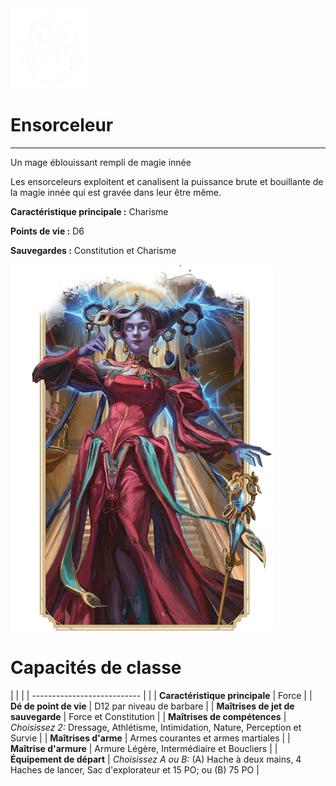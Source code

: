 <div class="icon-container">
  <img src="_media/classes/ensorceleur.png" alt="Ensorceleur" class="icon-title" data-no-zoom />

# Ensorceleur <!-- {docsify-ignore} -->

</div>

---

<div class="bloc-pres">
<div class="bloc-texte">
  <div class="pres">
    <p>Un mage éblouissant rempli de magie innée</p>
  </div>
  <div class="texte">
    <p>Les ensorceleurs exploitent et canalisent la puissance brute et bouillante de la magie innée qui est gravée dans leur être même.</p>
    <div class="summary">
      <p><strong>Caractéristique principale :</strong> Charisme</p>
      <p><strong>Points de vie :</strong> D6</p>
      <p><strong>Sauvegardes :</strong> Constitution et Charisme</p>
    </div>
  </div>
  </div>
  <img src="_media/classes/pres-ensorceleur.png" alt="Ensorceleur" class="img-pres" data-no-zoom />
</div>

# Capacités de classe
| | |
| --------------------------- | |
| **Caractéristique principale** | Force |
| **Dé de point de vie** | D12 par niveau de barbare |
| **Maîtrises de jet de sauvegarde** | Force et Constitution |
| **Maîtrises de compétences** | *Choisissez 2:* Dressage, Athlétisme, Intimidation, Nature, Perception et Survie |
| **Maîtrises d'arme** | Armes courantes et armes martiales |
| **Maîtrise d'armure** | Armure Légère, Intermédiaire et Boucliers |
| **Équipement de départ** | *Choisissez A ou B:* (A) Hache à deux mains, 4 Haches de lancer, Sac d'explorateur et 15 PO; ou (B) 75 PO |